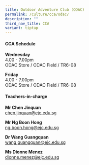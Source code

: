 ```yaml
---
title: Outdoor Adventure Club (ODAC)
permalink: /culture/cca/odac/
description: ""
third_nav_title: CCA
variant: tiptap
---
```

<h4><strong>CCA Schedule</strong></h4>
<p><strong>Wednesday</strong>
<br>4.00&nbsp;- 7.00pm
<br>ODAC Store / ODAC Field / TR6-08</p>
<p><strong>Friday</strong>
<br>4.00&nbsp;- 7.00pm
<br>ODAC Store / ODAC Field / TR6-08</p>
<p></p>
<h4><strong>Teachers-in-charge</strong></h4>
<p><strong>Mr Chen Jinquan</strong>
<br><a href="mailto:chen.jinquan@ejc.edu.sg" rel="noopener noreferrer nofollow" target="_blank">chen.jinquan@ejc.edu.sg</a>
</p>
<p><strong>Mr Ng Boon Hong</strong>
<br><a href="mailto:ng.boon.hong@ejc.edu.sg" rel="noopener noreferrer nofollow" target="_blank">ng.boon.hong@ejc.edu.sg</a>
</p>
<p><strong>Dr Wang Guangquan</strong>
<br><a href="mailto:wang.guangquan@ejc.edu.sg" rel="noopener noreferrer nofollow" target="_blank">wang.guangquan@ejc.edu.sg</a>
</p>
<p><strong>Ms Dionne Menez</strong>
<br><a href="mailto:dionne.menez@ejc.edu.sg" rel="noopener noreferrer nofollow" target="_blank">dionne.menez@ejc.edu.sg</a>
</p>